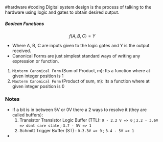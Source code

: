 #hardware #coding
Digital system design is the process of talking to the hardware using logic and gates to obtain desired output.

##### Boolean Functions 
$$f(A,B,C) = Y$$

- Where A, B, C are inputs given to the logic gates and Y is the output received. 
- Canonical Forms are just simplest standard ways of writing any expression or function.
1. `Minterm Canonical Form` (Sum of Product, m): Its a function where at given integer position is 1
2. `Maxterm Canonical Form` (Product of sum, m): Its a function where at given integer position is 0
### Notes
- If a bit is in between 5V or 0V there a 2 ways to resolve it (they are called buffers):
  1. Transistor Transistor Logic Buffer (TTL): `0 - 2.2 V => 0` ; `2.2 - 3.6V => dont care state` ; `3.7 - 5V => 1`
  2. Schmitt Trigger Buffer (ST) : `0-3.3V => 0` ; `3.4 - 5V => 1`
- 